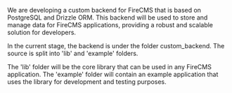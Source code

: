 We are developing a custom backend for FireCMS that is based on PostgreSQL and Drizzle ORM. 
This backend will be used to store and manage data for FireCMS applications, providing a robust and scalable solution for developers.

In the current stage, the backend is under the folder custom_backend.
The source is split into 'lib' and 'example' folders.

The 'lib' folder will be the core library that can be used in any FireCMS application.
The 'example' folder will contain an example application that uses the library for development and testing purposes.
